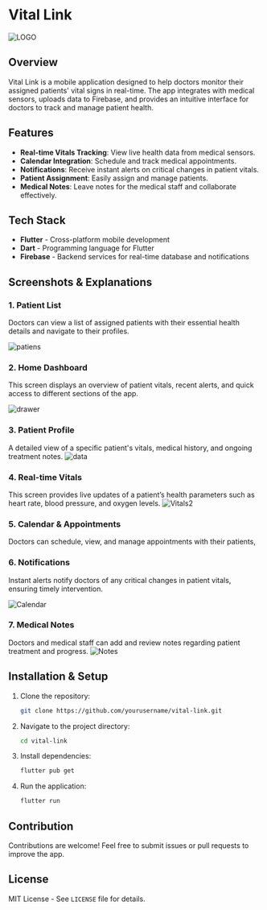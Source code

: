 # Vital Link
![LOGO](https://github.com/user-attachments/assets/0ad3b52e-9f2b-44f9-a1d8-3d349e21bea6)


## Overview
Vital Link is a mobile application designed to help doctors monitor their assigned patients' vital signs in real-time. The app integrates with medical sensors, uploads data to Firebase, and provides an intuitive interface for doctors to track and manage patient health.

## Features
- **Real-time Vitals Tracking**: View live health data from medical sensors.
- **Calendar Integration**: Schedule and track medical appointments.
- **Notifications**: Receive instant alerts on critical changes in patient vitals.
- **Patient Assignment**: Easily assign and manage patients.
- **Medical Notes**: Leave notes for the medical staff and collaborate effectively.

## Tech Stack
- **Flutter** - Cross-platform mobile development
- **Dart** - Programming language for Flutter
- **Firebase** - Backend services for real-time database and notifications

## Screenshots & Explanations

### 1. Patient List
Doctors can view a list of assigned patients with their essential health details and navigate to their profiles.

![patiens](https://github.com/user-attachments/assets/06f19854-eb1d-4f33-b6c0-9951a9d68cf1)

### 2. Home Dashboard
This screen displays an overview of patient vitals, recent alerts, and quick access to different sections of the app.

![drawer](https://github.com/user-attachments/assets/26136502-70b1-4a61-b97e-7d711abcdb4c)

### 3. Patient Profile
A detailed view of a specific patient's vitals, medical history, and ongoing treatment notes.
![data](https://github.com/user-attachments/assets/6b0a851b-7b2a-489f-947c-f080c135f24d)


### 4. Real-time Vitals
This screen provides live updates of a patient’s health parameters such as heart rate, blood pressure, and oxygen levels.
![Vitals2](https://github.com/user-attachments/assets/dd1b8cbd-3a58-4ac7-9db7-ed52c7ec4200)


### 5. Calendar & Appointments
Doctors can schedule, view, and manage appointments with their patients, 
### 6. Notifications
Instant alerts notify doctors of any critical changes in patient vitals, ensuring timely intervention.

![Calendar](https://github.com/user-attachments/assets/6a1fd43f-ca54-4c42-b176-c7e379304b48)

### 7. Medical Notes
Doctors and medical staff can add and review notes regarding patient treatment and progress.
![Notes](https://github.com/user-attachments/assets/8f09e218-a3ad-4e2b-9631-2f8952423962)


## Installation & Setup
1. Clone the repository:
   ```sh
   git clone https://github.com/yourusername/vital-link.git
   ```
2. Navigate to the project directory:
   ```sh
   cd vital-link
   ```
3. Install dependencies:
   ```sh
   flutter pub get
   ```
4. Run the application:
   ```sh
   flutter run
   ```

## Contribution
Contributions are welcome! Feel free to submit issues or pull requests to improve the app.

## License
MIT License - See `LICENSE` file for details.

